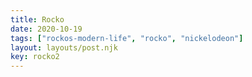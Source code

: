 ```yaml
---
title: Rocko
date: 2020-10-19
tags: ["rockos-modern-life", "rocko", "nickelodeon"]
layout: layouts/post.njk
key: rocko2
---
```

